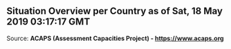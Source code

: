 ## Situation Overview per Country as of Sat, 18 May 2019 03:17:17 GMT

Source: **ACAPS (Assessment Capacities Project) - https://www.acaps.org**